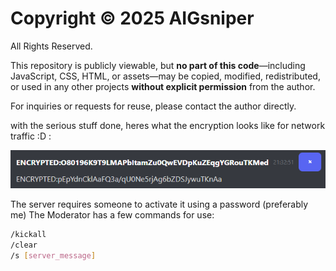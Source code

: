 # Copyright © 2025 AIGsniper

All Rights Reserved.

This repository is publicly viewable, but **no part of this code**—including JavaScript, CSS, HTML, or assets—may be copied, modified, redistributed, or used in any other projects **without explicit permission** from the author.

For inquiries or requests for reuse, please contact the author directly.

with the serious stuff done, heres what the encryption looks like for network traffic :D :

![message](message.png)

The server requires someone to activate it using a password (preferably me)
The Moderator has a few commands for use:
```bash
/kickall
/clear
/s [server_message]
```
